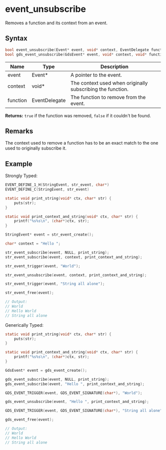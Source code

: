 # event_unsubscribe

Removes a function and its context from an event.

## Syntax

```c
bool event_unsubscribe(Event* event, void* context, EventDelegate function);
bool gds_event_unsubscribe(GdsEvent* event, void* context, void* function);
```

| Name | Type | Description |
| --- | --- | --- |
| event | Event* | A pointer to the event. |
| context | void* | The context used when originally subscribing the function. |
| function | EventDelegate | The function to remove from the event. |

**Returns:** `true` if the function was removed, `false` if it couldn't be found.

## Remarks

The context used to remove a function has to be an exact match to the one used to originally subscribe it.

## Example

Strongly Typed:

```c
EVENT_DEFINE_1_H(StringEvent, str_event, char*)
EVENT_DEFINE_C(StringEvent, str_event)

static void print_string(void* ctx, char* str) {
    puts(str);
}

static void print_context_and_string(void* ctx, char* str) {
    printf("%s%s\n", (char*)ctx, str);
}

StringEvent* event = str_event_create();

char* context = "Hello ";

str_event_subscribe(event, NULL, print_string);
str_event_subscribe(event, context, print_context_and_string);

str_event_trigger(event, "World");

str_event_unsubscribe(event, context, print_context_and_string);

str_event_trigger(event, "String all alone");

str_event_free(event);

// Output:
// World
// Hello World
// String all alone
```

Generically Typed:
```c
static void print_string(void* ctx, char* str) {
    puts(str);
}

static void print_context_and_string(void* ctx, char* str) {
    printf("%s%s\n", (char*)ctx, str);
}

GdsEvent* event = gds_event_create();

gds_event_subscribe(event, NULL, print_string);
gds_event_subscribe(event, "Hello ", print_context_and_string);

GDS_EVENT_TRIGGER(event, GDS_EVENT_SIGNATURE(char*), "World");

gds_event_unsubscribe(event, "Hello ", print_context_and_string);

GDS_EVENT_TRIGGER(event, GDS_EVENT_SIGNATURE(char*), "String all alone");

gds_event_free(event);

// Output:
// World
// Hello World
// String all alone
```